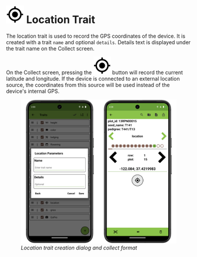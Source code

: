 <link rel="stylesheet" type="text/css" href="_styles/styles.css">

# <img class="icon-title" src="_static/icons/formats/crosshairs-gps.png"> Location Trait

The location trait is used to record the GPS coordinates of the device.
It is created with a trait `name` and optional `details`.
Details text is displayed under the trait name on the Collect screen.

On the Collect screen, pressing the <img class="icon" src="_static/icons/formats/crosshairs-gps.png"> button will record the current latitude and longitude.
If the device is connected to an external location source, the coordinates from this source will be used instead of the device's internal GPS.

<figure class="image">
  <img class="screenshot" src="_static/images/traits/formats/location_format_joined.png" width="700px"> 
  <figcaption class="screenshot-caption"><i>Location trait creation dialog and collect format</i></figcaption> 
</figure>
